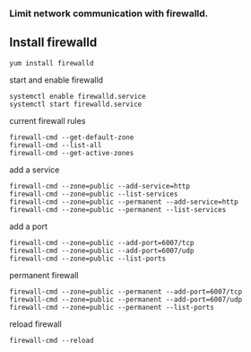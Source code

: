 ### Limit network communication with firewalld.

## Install firewalld
```
yum install firewalld
```
start and enable firewalld
```
systemctl enable firewalld.service
systemctl start firewalld.service
```
current firewall rules
```
firewall-cmd --get-default-zone
firewall-cmd --list-all
firewall-cmd --get-active-zones
```
add a service
```
firewall-cmd --zone=public --add-service=http
firewall-cmd --zone=public --list-services
firewall-cmd --zone=public --permanent --add-service=http
firewall-cmd --zone=public --permanent --list-services
```
add a port
```
firewall-cmd --zone=public --add-port=6007/tcp
firewall-cmd --zone=public --add-port=6007/udp
firewall-cmd --zone=public --list-ports
```
permanent firewall
```
firewall-cmd --zone=public --permanent --add-port=6007/tcp
firewall-cmd --zone=public --permanent --add-port=6007/udp
firewall-cmd --zone=public --permanent --list-ports
```
reload firewall
```
firewall-cmd --reload
```

